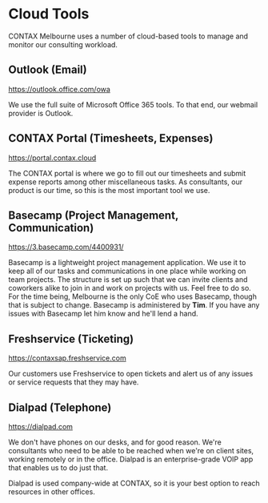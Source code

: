 # Cloud Tools
CONTAX Melbourne uses a number of cloud-based tools to manage and monitor our consulting workload.

## Outlook (Email)
<https://outlook.office.com/owa>

We use the full suite of Microsoft Office 365 tools. To that end, our webmail provider is Outlook.

## CONTAX Portal (Timesheets, Expenses)
<https://portal.contax.cloud>

The CONTAX portal is where we go to fill out our timesheets and submit expense reports among other miscellaneous tasks. As consultants, our product is our time, so this is the most important tool we use.

## Basecamp (Project Management, Communication)
<https://3.basecamp.com/4400931/>

Basecamp is a lightweight project management application. We use it to keep all of our tasks and communications in one place while working on team projects. The structure is set up such that we can invite clients and coworkers alike to join in and work on projects with us. Feel free to do so. For the time being, Melbourne is the only CoE who uses Basecamp, though that is subject to change. Basecamp is administered by **Tim**. If you have any issues with Basecamp let him know and he'll lend a hand.

## Freshservice (Ticketing)
<https://contaxsap.freshservice.com>

Our customers use Freshservice to open tickets and alert us of any issues or service requests that they may have.

## Dialpad (Telephone)
<https://dialpad.com>

We don't have phones on our desks, and for good reason. We're consultants who need to be able to be reached when we're on client sites, working remotely or in the office. Dialpad is an enterprise-grade VOIP app that enables us to do just that.

Dialpad is used company-wide at CONTAX, so it is your best option to reach resources in other offices.

